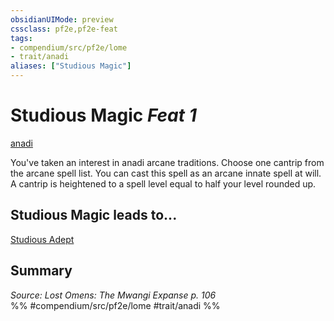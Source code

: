 ```yaml
---
obsidianUIMode: preview
cssclass: pf2e,pf2e-feat
tags:
- compendium/src/pf2e/lome
- trait/anadi
aliases: ["Studious Magic"]
---
```

# Studious Magic  *Feat 1*  
[anadi](/rules/traits/anadi-lome.md)  


You've taken an interest in anadi arcane traditions. Choose one cantrip from the arcane spell list. You can cast this spell as an arcane innate spell at will. A cantrip is heightened to a spell level equal to half your level rounded up.

## Studious Magic leads to...

[Studious Adept](/compendium/feats/studious-adept-lome.md)

## Summary

*Source: Lost Omens: The Mwangi Expanse p. 106*  
%% #compendium/src/pf2e/lome #trait/anadi %%